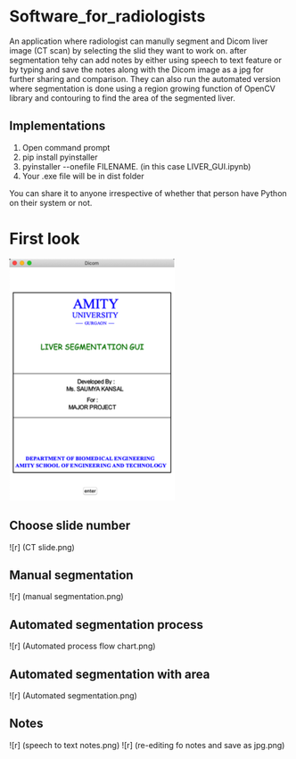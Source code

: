 # Software_for_radiologists
An application where radiologist can manully segment and Dicom liver image (CT scan) by selecting the slid they want to work on. after segmentation tehy can add notes by either using speech to text feature or by typing and save the notes along with the Dicom image as a jpg for further sharing and comparison.
They can also run the automated version where segmentation is done using a region growing function of OpenCV library and contouring to find the area of the segmented liver.

## Implementations

1. Open command prompt
2. pip install pyinstaller
3. pyinstaller --onefile FILENAME. (in this case LIVER_GUI.ipynb)
4. Your .exe file will be in dist folder

You can share it to anyone irrespective of whether that person have Python on their system or not.

# First look
![first look](First_Page.png)

## Choose slide number
![r] (CT slide.png)

## Manual segmentation
![r] (manual segmentation.png)

## Automated segmentation process
![r] (Automated process flow chart.png)

## Automated segmentation with area
![r] (Automated segmentation.png)

## Notes
![r] (speech to text notes.png)
![r] (re-editing fo notes and save as jpg.png)
